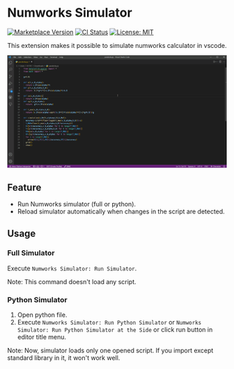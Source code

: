 # Numworks Simulator

[![Marketplace Version](https://vsmarketplacebadge.apphb.com/version-short/k-kuroguro.numworks-simulator.svg)](https://marketplace.visualstudio.com/items?itemName=k-kuroguro.numworks-simulator)
[![CI Status](https://github.com/k-kuroguro/vscode-numworks/actions/workflows/main.yaml/badge.svg)](https://github.com/k-kuroguro/vscode-numworks/actions/workflows/main.yaml)
[![License: MIT](https://img.shields.io/badge/License-MIT-yellow.svg)](https://opensource.org/licenses/MIT)

This extension makes it possible to simulate numworks calculator in vscode.

![demo](./images/demo.gif)

## Feature

 - Run Numworks simulator (full or python).
 - Reload simulator automatically when changes in the script are detected.

## Usage

### Full Simulator

Execute `Numworks Simulator: Run Simulator`.

Note: This command doesn't load any script.

### Python Simulator

 1. Open python file.
 2. Execute `Numworks Simulator: Run Python Simulator` or `Numworks Simulator: Run Python Simulator at the Side` or click run button in editor title menu.

Note: Now, simulator loads only one opened script. If you import except standard library in it, it won't work well.
